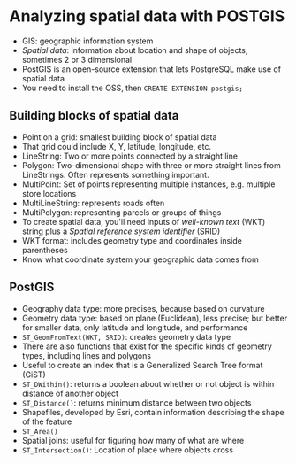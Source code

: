 # Analyzing spatial data with POSTGIS 

- GIS: geographic information system 
- _Spatial data_: information about location and shape of objects, sometimes 2 or 3 dimensional 
- PostGIS is an open-source extension that lets PostgreSQL make use of spatial data 
- You need to install the OSS, then `CREATE EXTENSION postgis;` 

## Building blocks of spatial data 
- Point on a grid: smallest building block of spatial data 
- That grid could include X, Y, latitude, longitude, etc. 
- LineString: Two or more points connected by a straight line 
- Polygon: Two-dimensional shape with three or more straight lines from LineStrings. Often represents something important. 
- MultiPoint: Set of points representing multiple instances, e.g. multiple store locations 
- MultiLineString: represents roads often 
- MultiPolygon: representing parcels or groups of things 
- To create spatial data, you'll need inputs of _well-known text_ (WKT) string plus a _Spatial reference system identifier_ (SRID)
- WKT format: includes geometry type and coordinates inside parentheses 
- Know what coordinate system your geographic data comes from 

## PostGIS 
- Geography data type: more precises, because based on curvature 
- Geometry data type: based on plane (Euclidean), less precise; but better for smaller data, only latitude and longitude, and performance 
- `ST_GeomFromText(WKT, SRID)`: creates geometry data type 
- There are also functions that exist for the specific kinds of geometry types, including lines and polygons 
- Useful to create an index that is a Generalized Search Tree format (GiST)
- `ST_DWithin()`: returns a boolean about whether or not object is within distance of another object
- `ST_Distance()`: returns minimum distance between two objects 
- Shapefiles, developed by Esri, contain information describing the shape of the feature 
- `ST_Area()` 
- Spatial joins: useful for figuring how many of what are where 
- `ST_Intersection()`: Location of place where objects cross 